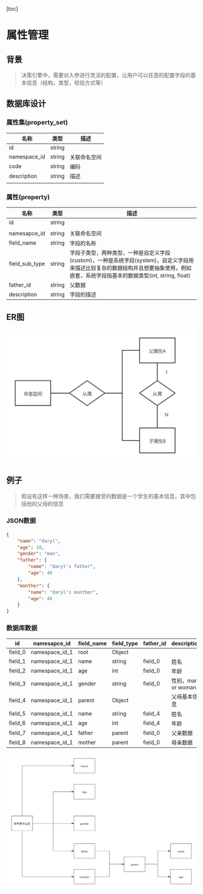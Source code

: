 [toc]
# 属性管理

## 背景
> 决策引擎中，需要对入参进行灵活的配置，让用户可以任意的配置字段的基本信息（结构，类型，校验方式等）

## 数据库设计

### 属性集(property_set)

| 名称         | 类型   | 描述         |
| ------------ | ------ | ------------ |
| id           | string |              |
| namespace_id | string | 关联命名空间 |
| code         | string | 编码         |
| description  | string | 描述         |
|              |        |              |

### 属性(property)

| 名称           | 类型   | 描述                                                         |
| -------------- | ------ | ------------------------------------------------------------ |
| id             | string |                                                              |
|                |        |                                                              |
| namesapce_id   | string | 关联命名空间                                                 |
| field_name     | string | 字段的名称                                                   |
| field_sub_type | string | 字段子类型，两种类型，一种是自定义字段(custom)，一种是系统字段(system)，自定义字段用来描述比较复杂的数据结构并且想要抽象使用，例如嵌套，系统字段指基本的数据类型(int, string, float) |
| father_id      | string | 父数据                                                       |
| description    | string | 字段的描述                                                   |

## ER图

![属性管理ER](./../pictures/field_manage/属性管理ER.png)

## 例子

> 假设有这样一种场景，我们需要接受的数据是一个学生的基本信息，其中包括他的父母的信息

### JSON数据

```json
{
    "name": "daryl",
    "age": 10,
    "gender": "man",
    "father": {
        "name": "daryl's father",
        "age": 40
    },
    "monther": {
        "name": "daryl's monther",
        "age": 40
    }
}
```

### 数据库数据

| id      | namesapce_id   | field_name | field_type | father_id | description        |
| ------- | -------------- | ---------- | ---------- | --------- | ------------------ |
| field_0 | namespace_id_1 | root       | Object     |           |                    |
| field_1 | namespace_id_1 | name       | string     | field_0   | 姓名               |
| field_2 | namespace_id_1 | age        | int        | field_0   | 年龄               |
| field_3 | namespace_id_1 | gender     | string     | field_0   | 性别，man or woman |
| field_4 | namespace_id_1 | parent     | Object     |           | 父母基本信息       |
| field_5 | namespace_id_1 | name       | string     | field_4   | 姓名               |
| field_6 | namespace_id_1 | age        | int        | field_4   | 年龄               |
| field_7 | namespace_id_1 | father     | parent     | field_0   | 父亲数据           |
| field_8 | namespace_id_1 | mother     | parent     | field_0   | 母亲数据           |

![demo数据示意图](./../pictures/field_manage/demo数据示意图.png)